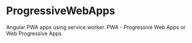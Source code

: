 # ProgressiveWebApps
Angular PWA apps using service worker. PWA - Progressive Web Apps or Web Progressive Apps
